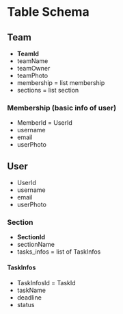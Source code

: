 # Table Schema

## Team
- **TeamId**
- teamName
- teamOwner
- teamPhoto
- membership = list membership 
- sections = list section

### Membership (basic info of user)
- MemberId = UserId
- username
- email
- userPhoto

## User
- UserId
- username
- email
- userPhoto


### Section
- **SectionId**
- sectionName
- tasks_infos = list of TaskInfos

#### TaskInfos
- TaskInfosId = TaskId
- taskName
- deadline
- status